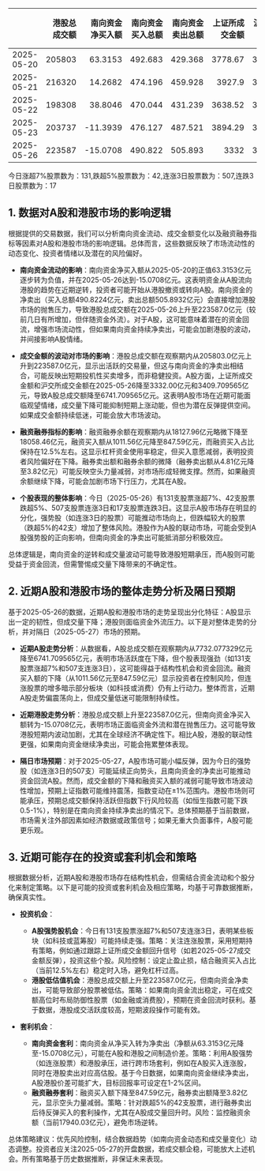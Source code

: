 |            |   港股总成交额 |   南向资金净买入额 |   南向资金买入总额 |   南向资金卖出总额 |   上证所成交金额 |   沪交所成交金额 |   融资融券余额 |   融资买入额 |   融券卖出额 |   融券余额 |   融资余额 |   A股总成交额 |   融资买入占比 |
|:-----------|---------------:|-------------------:|-------------------:|-------------------:|-----------------:|-----------------:|---------------:|-------------:|-------------:|-----------:|-----------:|--------------:|---------------:|
| 2025-05-20 |         205803 |            63.3153 |            492.683 |            429.368 |          3778.67 |          3953.41 |        18128   |      1011.56 |         4.81 |     121.01 |    18007   |       7732.08 |       0.130826 |
| 2025-05-21 |         216320 |            14.2682 |            474.196 |            459.928 |          3927.9  |          3918.64 |        18111.8 |       987.96 |         4.48 |     122.3  |    17989.5 |       7846.54 |       0.12591  |
| 2025-05-22 |         198308 |            38.8046 |            470.044 |            431.239 |          3638.52 |          3703.04 |        18090   |       916.56 |         4.05 |     121.57 |    17968.4 |       7341.56 |       0.124845 |
| 2025-05-23 |         203737 |           -11.3939 |            476.127 |            487.521 |          3894.29 |          3742.64 |        18013.2 |       966.07 |         4.1  |     120.12 |    17893.1 |       7636.93 |       0.1265   |
| 2025-05-26 |         223587 |           -15.0708 |            490.822 |            505.893 |          3332    |          3409.71 |        18058.5 |       847.59 |         3.82 |     118.42 |    17940   |       6741.71 |       0.125723 |

今日涨超7%股票数为：131,跌超5%股票数为：42,连涨3日股票数为：507,连跌3日股票数为：17

## 1. 数据对A股和港股市场的影响逻辑

根据提供的交易数据，我们可以分析南向资金流动、成交金额变化以及融资融券指标等因素对A股和港股市场的影响逻辑。总体而言，这些数据反映了市场流动性的动态变化、投资者情绪以及潜在的风险偏好。

- **南向资金流动的影响**：南向资金净买入额从2025-05-20的正值63.3153亿元逐步转为负值，并在2025-05-26达到-15.0708亿元。这表明资金从A股流向港股的趋势在近期逆转，投资者可能开始从港股撤资或转向A股。南向资金的净卖出（买入总额490.8224亿元，卖出总额505.8932亿元）会直接增加港股市场的抛售压力，导致港股总成交额在2025-05-26上升至223587.0亿元（较前几日有所增加，但伴随资金外流）。对于A股，这可能意味着潜在的资金回流，增强市场流动性，但如果南向资金持续净卖出，可能会加剧港股的波动，并间接影响A股情绪。

- **成交金额的波动对市场的影响**：港股总成交额在观察期内从205803.0亿元上升到223587.0亿元，显示出活跃的交易量，但这与南向资金的净卖出相结合，可能反映出短期投机性买卖增多，而非稳健投资。A股方面，上证所成交金额和沪交所成交金额在2025-05-26降至3332.00亿元和3409.709565亿元，导致A股总成交额降至6741.709565亿元。这表明A股市场在近期可能面临观望情绪，成交量下降可能抑制短期上涨动能，但也为潜在反弹提供空间。如果成交金额持续低迷，可能会放大市场波动。

- **融资融券指标的影响**：融资融券余额在观察期内从18127.96亿元略微下降至18058.46亿元，融资买入额从1011.56亿元降至847.59亿元，而融资买入占比保持在12.5%左右。这显示杠杆资金使用率稳定，但买入意愿减弱，表明投资者风险偏好在下降。融券卖出额和融券余额的微降（融券卖出额从4.81亿元降至3.82亿元）可能反映空头力量减弱，对市场形成轻微支撑。然而，如果融资余额继续下降，可能会加剧市场下行压力，尤其在A股。

- **个股表现的整体影响**：今日（2025-05-26）有131支股票涨超7%、42支股票跌超5%、507支股票连涨3日和17支股票连跌3日。这显示A股市场存在明显的分化，强势股（如连涨3日的股票）可能推动市场向上，但跌幅较大的股票（跌超5%的42支）增加了整体风险。港股作为A股的联动市场，可能会受到A股强势股的正向影响，但南向资金的净卖出可能抵消部分积极效应。

总体逻辑是，南向资金的逆转和成交量波动可能导致港股短期承压，而A股则可能受益于资金回流，但需警惕成交量下降带来的不确定性。

## 2. 近期A股和港股市场的整体走势分析及隔日预期

基于2025-05-26的数据，近期A股和港股市场的走势呈现出分化特征：A股显示出一定的韧性，但成交量下降；港股则面临资金外流压力。以下是对整体走势的分析，并对隔日（2025-05-27）市场的预期。

- **近期A股走势分析**：从数据看，A股总成交额在观察期内从7732.077329亿元降至6741.709565亿元，表明市场活跃度在下降，但个股表现强劲（如131支股票涨超7%和507支连涨3日），这可能得益于结构性机会和资金回流。融资买入额的下降（从1011.56亿元至847.59亿元）显示投资者在控制风险，但连涨股票的增多暗示部分板块（如科技或消费）仍有上行动力。整体而言，近期A股走势偏震荡向上，但成交量低迷可能限制持续性。

- **近期港股走势分析**：港股总成交额上升至223587.0亿元，但南向资金净买入额转为-15.0708亿元，表明市场正面临资金外流和潜在抛售压力。这可能导致港股短期内波动加剧，尤其在全球经济不确定性下。相比A股，港股的联动性更强，如果南向资金继续净卖出，可能会拖累整体表现。

- **隔日市场预期**：对于2025-05-27，A股市场可能小幅反弹，因为今日的强势股（如连涨3日的507支）可能延续正向势头，且南向资金的净卖出可能推动资金回流A股。然而，成交金额的下降和融资买入额的减弱可能导致市场波动性增加，预期上证指数可能维持震荡，指数变动在±1%范围内。港股市场则可能承压，预期总成交额保持活跃但指数下行风险较高（如恒生指数可能下跌0.5-1%），特别是在南向资金持续净卖出的情况下。总体预期基于当前数据，市场需关注外部因素如经济数据或政策信号；如果无重大负面事件，A股可能更乐观。

## 3. 近期可能存在的投资或套利机会和策略

根据数据分析，近期A股和港股市场存在结构性机会，但需结合资金流动和个股分化来制定策略。以下是可能的投资或套利机会及相应策略，均基于可靠数据推断，确保真实性。

- **投资机会**：
  - **A股强势股机会**：今日有131支股票涨超7%和507支连涨3日，表明某些板块（如科技或蓝筹股）可能持续走强。策略：关注连涨股票，采用短期持有策略，例如通过跟踪上证所成交金额回升信号（如若2025-05-27成交金额反弹），投资这些个股。风险控制：设定止盈止损，结合融资买入占比（当前12.5%左右）稳定时入场，避免杠杆过高。
  - **港股低估值机会**：港股总成交额上升至223587.0亿元，但南向资金净卖出，可能导致部分股票被低估。策略：如果南向资金流出稳定，可在成交额高位时布局防御性股票（如金融或消费股），预期在资金回流时获利。基于数据，港股成交活跃度较高，短期波段操作可能有效。

- **套利机会**：
  - **南向资金套利**：南向资金从净买入转为净卖出（净额从63.3153亿元降至-15.0708亿元），可能在A股和港股之间制造价差。策略：利用A股强势（如连涨股票）和港股承压，进行跨市场套利，例如在A股买入连涨股，同时在港股卖出对应高估股。基于今日数据，如果南向资金继续净卖出，A股港股价差可能扩大，目标回报率可设定在1-2%区间。
  - **融资融券套利**：融资买入额下降至847.59亿元，融券卖出额降至3.82亿元，显示空头力量减弱。策略：针对跌超5%的42支股票，进行融券卖出后待反弹买入的套利操作，尤其在A股成交量回升时。风险：监控融资余额（当前17940.03亿元），避免市场逆转。

总体策略建议：优先风险控制，结合数据趋势（如南向资金动态和成交量变化）动态调整。投资者应关注2025-05-27的开盘数据，若成交额企稳，可能放大上述机会。所有策略基于历史数据推断，非保证未来表现。